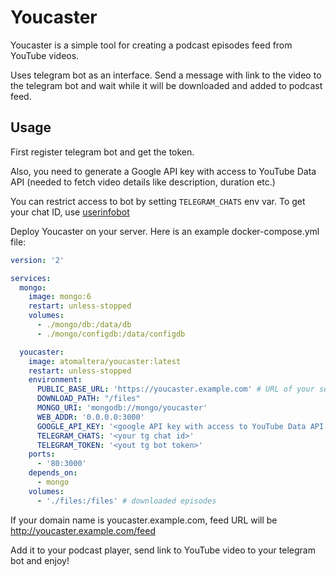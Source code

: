 # Youcaster

Youcaster is a simple tool for creating a podcast episodes feed from YouTube videos.

Uses telegram bot as an interface. 
Send a message with link to the video to the telegram bot and wait while it will be
downloaded and added to podcast feed.

## Usage

First register telegram bot and get the token.

Also, you need to generate a Google API key with access to YouTube Data API 
(needed to fetch video details like description, duration etc.)

You can restrict access to bot by setting `TELEGRAM_CHATS` env var. To get your chat ID, use [userinfobot](https://t.me/userinfobot)

Deploy Youcaster on your server. Here is an example docker-compose.yml file:

```yml
version: '2'

services:
  mongo:
    image: mongo:6
    restart: unless-stopped
    volumes:
      - ./mongo/db:/data/db
      - ./mongo/configdb:/data/configdb

  youcaster:
    image: atomaltera/youcaster:latest
    restart: unless-stopped
    environment:
      PUBLIC_BASE_URL: 'https://youcaster.example.com' # URL of your server
      DOWNLOAD_PATH: "/files" 
      MONGO_URI: 'mongodb://mongo/youcaster'
      WEB_ADDR: '0.0.0.0:3000'
      GOOGLE_API_KEY: '<google API key with access to YouTube Data API'
      TELEGRAM_CHATS: '<your tg chat id>'
      TELEGRAM_TOKEN: '<yout tg bot token>'
    ports:
      - '80:3000'
    depends_on:
      - mongo
    volumes:
      - './files:/files' # downloaded episodes
```


If your domain name is youcaster.example.com, feed URL will be http://youcaster.example.com/feed

Add it to your podcast player, send link to YouTube video to your telegram bot and enjoy!